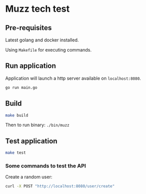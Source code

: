 # Muzz tech test

## Pre-requisites

Latest golang and docker installed.

Using `Makefile` for executing commands.

## Run application

Application will launch a http server available on `localhost:8080`.

```bash
go run main.go
```

## Build
```bash
make build
```

Then to run binary: `./bin/muzz`

## Test application

```bash
make test
```

### Some commands to test the API

Create a random user:
```bash
curl -X POST "http://localhost:8080/user/create"
```